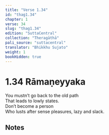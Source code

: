 ```yaml
---
title: "Verse 1.34"
id: "thag1.34"
chapter: 1
verse: 34
slug: "thag1.34"
edition: "SuttaCentral"
collection: "Theragāthā"
pali_source: "suttacentral"
translator: "Bhikkhu Sujato"
weight: 1
bookHidden: true
---
```


# 1.34 Rāmaṇeyyaka  

You mustn’t go back to the old path  
That leads to lowly states.  
Don’t become a person  
Who lusts after sense pleasures, lazy and slack.

## Notes